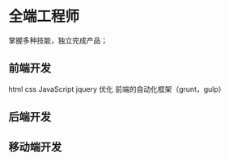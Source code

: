 # 全端工程师
掌握多种技能，独立完成产品；

## 前端开发
html css JavaScript jquery 优化 前端的自动化框架（grunt，gulp）
## 后端开发

## 移动端开发